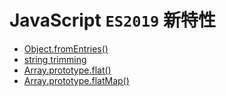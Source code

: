 # JavaScript `ES2019` 新特性

* [Object.fromEntries()](Object.fromEntries.md)
* [string trimming](StringTrimming.md)
* [Array.prototype.flat()](Array.prototype.flat.md)
* [Array.prototype.flatMap()](Array.prototype.flatMap.md)
